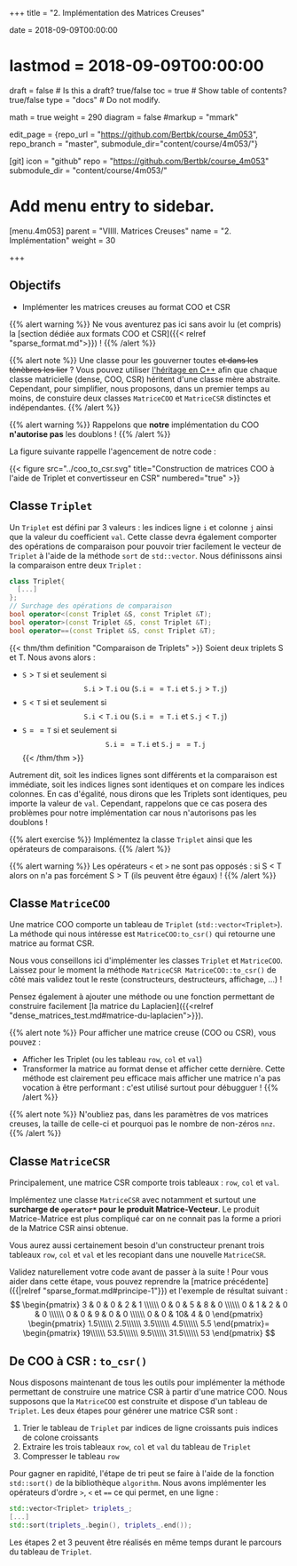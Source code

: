 +++
title = "2. Implémentation des Matrices Creuses"

date = 2018-09-09T00:00:00
# lastmod = 2018-09-09T00:00:00

draft = false  # Is this a draft? true/false
toc = true  # Show table of contents? true/false
type = "docs"  # Do not modify.

math = true
weight = 290
diagram = false
#markup = "mmark"

edit_page = {repo_url = "https://github.com/Bertbk/course_4m053", repo_branch = "master", submodule_dir="content/course/4m053/"}

[git]
  icon = "github"
  repo = "https://github.com/Bertbk/course_4m053"
  submodule_dir = "content/course/4m053/"

# Add menu entry to sidebar.
[menu.4m053]
  parent = "VIIII. Matrices Creuses"
  name = "2. Implémentation"
  weight = 30

+++

$\newcommand{\nnz}{\texttt{nnz}}$

## Objectifs

- Implémenter les matrices creuses au format COO et CSR


{{% alert warning %}}
Ne vous aventurez pas ici sans avoir lu (et compris) la [section dédiée aux formats COO et CSR]({{< relref "sparse_format.md">}}) !
{{% /alert %}}

{{% alert note %}}
Une classe pour les gouverner toutes ~~et dans les ténèbres les lier~~ ? Vous pouvez utiliser [l'héritage en C++](https://openclassrooms.com/fr/courses/1894236-programmez-avec-le-langage-c/1898475-decouvrez-lheritage) afin que chaque classe matricielle (dense, COO, CSR) héritent d'une classe mère abstraite. Cependant, pour simplifier, nous proposons, dans un premier temps au moins, de constuire deux classes `MatriceCOO` et `MatriceCSR` distinctes et indépendantes.
{{% /alert %}}

{{% alert warning %}}
Rappelons que **notre** implémentation du COO **n'autorise pas** les doublons !
{{% /alert %}}

La figure suivante rappelle l'agencement de notre code :

{{< figure src="../coo_to_csr.svg" title="Construction de matrices COO à l'aide de Triplet et convertisseur en CSR" numbered="true" >}}

## Classe `Triplet`

Un `Triplet` est défini par 3 valeurs : les indices ligne `i` et colonne `j` ainsi que la valeur du coefficient `val`. Cette classe devra également comporter des opérations de comparaison pour pouvoir trier facilement le vecteur de `Triplet` à l'aide de la méthode `sort` de `std::vector`. Nous définissons ainsi la comparaison entre deux `Triplet` :


```cpp
class Triplet{
  [...]
};
// Surchage des opérations de comparaison
bool operator<(const Triplet &S, const Triplet &T);
bool operator>(const Triplet &S, const Triplet &T);
bool operator==(const Triplet &S, const Triplet &T);
```

{{< thm/thm definition "Comparaison de Triplets" >}}
Soient deux triplets S et T. Nous avons alors :

- $\texttt{S} > \texttt{T}$ si et seulement si
$$
\texttt{S.i} > \texttt{T.i} \text{ ou } (\texttt{S.i} == \texttt{T.i} \text{ et } \texttt{S.j} > \texttt{T.j})
$$
- $\texttt{S} < \texttt{T}$ si et seulement si
$$
\texttt{S.i} < \texttt{T.i} \text{ ou } (\texttt{S.i} == \texttt{T.i} \text{ et } \texttt{S.j} < \texttt{T.j})
$$
- $\texttt{S} == \texttt{T}$ si et seulement si
$$
\texttt{S.i} == \texttt{T.i} \text{ et } \texttt{S.j} == \texttt{T.j}
$$
{{< /thm/thm >}}

Autrement dit, soit les indices lignes sont différents et la comparaison est immédiate, soit les indices lignes sont identiques et on compare les indices colonnes. En cas d'égalité, nous dirons que les Triplets sont identiques, peu importe la valeur de `val`. Cependant, rappelons que ce cas posera des problèmes pour notre implémentation car nous n'autorisons pas les doublons !

{{% alert exercise %}}
Implémentez la classe `Triplet` ainsi que les opérateurs de comparaisons. 
{{% /alert %}}

{{% alert warning %}}
Les opérateurs `<` et `>` ne sont pas opposés : si S < T alors on n'a pas forcément S > T (ils peuvent être égaux) !
{{% /alert %}}

## Classe `MatriceCOO`

Une matrice COO comporte un tableau de `Triplet` (`std::vector<Triplet>`). La méthode qui nous intéresse est `MatriceCOO:to_csr()` qui retourne une matrice au format CSR. 

Nous vous conseillons ici d'implémenter les classes `Triplet` et `MatriceCOO`. Laissez pour le moment la méthode `MatriceCSR MatriceCOO::to_csr()`  de côté mais validez tout le reste (constructeurs, destructeurs, affichage, ...) !

Pensez également à ajouter une méthode ou une fonction permettant de construire facilement [la matrice du Laplacien]({{<relref "dense_matrices_test.md#matrice-du-laplacien">}}).

{{% alert note %}}
Pour afficher une matrice creuse (COO ou CSR), vous pouvez :

- Afficher les Triplet (ou les tableau `row`, `col` et `val`)
- Transformer la matrice au format dense et afficher cette dernière. Cette méthode est clairement peu efficace mais afficher une matrice n'a pas vocation à être performant : c'est utilisé surtout pour débugguer !
{{% /alert %}}

{{% alert note %}}
N'oubliez pas, dans les paramètres de vos matrices creuses, la taille de celle-ci et pourquoi pas le nombre de non-zéros `nnz`.
{{% /alert %}}

## Classe `MatriceCSR`

Principalement, une matrice CSR comporte trois tableaux : `row`, `col` et `val`. 

Implémentez une classe `MatriceCSR` avec notamment et surtout une **surcharge de `operator*` pour le produit Matrice-Vecteur**. Le produit Matrice-Matrice est plus compliqué car on ne connait pas la forme a priori de la Matrice CSR ainsi obtenue.

Vous aurez aussi certainement besoin d'un constructeur prenant trois tableaux `row`, `col` et `val` et les recopiant dans une nouvelle `MatriceCSR`.

Validez naturellement votre code avant de passer à la suite ! Pour vous aider dans cette étape, vous pouvez reprendre la [matrice précédente]({{|relref "sparse_format.md#principe-1"}}) et l'exemple de résultat suivant :
$$
\begin{pmatrix}
  3 & 0 & 0 & 2 & 1 \\\\\\
  0 & 0 & 5 & 8 & 0 \\\\\\
  0 & 1 & 2 & 0 & 0 \\\\\\
  0 & 0 & 9 & 0 & 0 \\\\\\
  0 & 0 & 10& 4 & 0
\end{pmatrix}
\begin{pmatrix}
1.5\\\\\\ 2.5\\\\\\ 3.5\\\\\\ 4.5\\\\\\ 5.5
\end{pmatrix}=
\begin{pmatrix}
19\\\\\\ 53.5\\\\\\ 9.5\\\\\\ 31.5\\\\\\ 53
\end{pmatrix}
$$

## De COO à CSR : `to_csr()`

Nous disposons maintenant de tous les outils pour implémenter la méthode permettant de construire une matrice CSR à partir d'une matrice COO. Nous supposons que la `MatriceCOO` est construite et dispose d'un tableau de `Triplet`. Les deux étapes pour générer une matrice CSR sont :

1. Trier le tableau de `Triplet` par indices de ligne croissants puis indices de colone croissants
2. Extraire les trois tableaux `row`, `col` et `val` du tableau de `Triplet`
3. Compresser le tableau `row`

Pour gagner en rapidité, l'étape de tri peut se faire à l'aide de la fonction `std::sort()` de la bibliothèque `algorithm`. Nous avons implémenter les opérateurs d'ordre `>`, `<` et `==` ce qui permet, en une ligne :

```cpp
std::vector<Triplet> triplets_;
[...]
std::sort(triplets_.begin(), triplets_.end());
```

Les étapes 2 et 3 peuvent être réalisés en même temps durant le parcours du tableau de `Triplet`.

